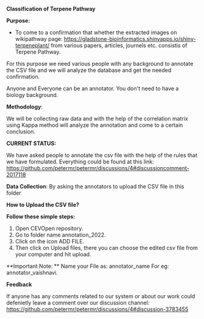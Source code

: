 **Classification of Terpene Pathway**

**Purpose:**

- To come to a confirmation that whether the extracted images on wikipathway page: https://gladstone-bioinformatics.shinyapps.io/shiny-terpeneplant/ from various papers, articles, journels etc. consistis of Terpene Pathway. 

For this purpose we need various people with any background to annotate the CSV file and we will analyze the database and get the needed confirmation. 

Anyone and Everyone can be an annotator. You don't need to have a biology background. 

**Methodology**:

We will be collecting raw data and with the help of the correlation matrix using Kappa method will analyze the annotation and come to a certain conclusion. 

**CURRENT STATUS:**

We have asked people to annotate the csv file with the help of the rules that we have formulated. Everything could be found at this link: https://github.com/petermr/petermr/discussions/4#discussioncomment-2017118

**Data Collection**: By asking the annotators to upload the CSV file in this folder

**How to Upload the CSV file?**

**Follow these simple steps:**
1. Open CEVOpen repository.
2. Go to folder name annotation_2022.
3. Click on the icon ADD FILE.
4. Then click on Upload files, there you can choose the edited csv file from your computer and hit upload.

**Important Note: ** Name your File as: annotator_name For eg: annotator_vaishnavi. 

**Feedback**

If anyone has any comments related to our system or about our work could defenietly leave a comment over our discussion channel: https://github.com/petermr/petermr/discussions/4#discussion-3783455


